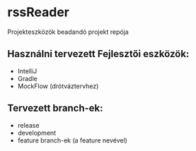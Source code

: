 # rssReader
Projekteszközök beadandó projekt repója

## Használni tervezett Fejlesztői eszközök:
 - IntelliJ
 - Gradle
 - MockFlow (drótváztervhez)

## Tervezett branch-ek:
 - release
 - development
 - feature branch-ek (a feature nevével)

